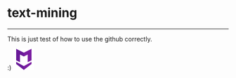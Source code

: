 # text-mining

---

This is just test of how to use the github correctly.

:)
![image](https://github.com/adam-p/markdown-here/raw/master/src/common/images/icon48.png "Logo Title Text 1")